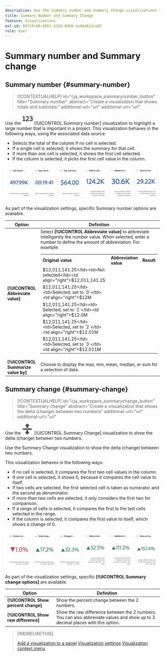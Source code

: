 ```yaml
---
description: Use the Summary number and Summary change visualizations to display important data points in a project.
title: Summary Number and Summary Change
feature: Visualizations
exl-id: 8872fc58-0957-415d-9958-ce564612ce87
role: User
---
```

# Summary number and Summary change

## Summary number {#summary-number}

<!-- markdownlint-disable MD034 -->

>[!CONTEXTUALHELP]
>id="cja_workspace_summarynumber_button"
>title="Summary number"
>abstract="Create a visualization that shows totals and subtotals."
>additional-url="url"
>additional-url="url"

<!-- markdownlint-enable MD034 -->

Use the ![Summarize](/help/assets/icons/123.svg) [!UICONTROL Summary number] visualization to highlight a large number that is important in a project. This visualization behaves in the following ways, using the associated data source:

* Selects the total of the column if no cell is selected.
* If a single cell is selected, it shows the summary for that cell.
* If more than one cell is selected, it shows the first cell selected.
* If the column is selected, it picks the first cell value in the column.

![Summary number visualization](asses/../assets/summary-number.png)

As part of the visualization settings, specific Summary number options are available.

| Option | Definition |
|--- |--- |
| **[!UICONTROL Abbreviate value]** | Select **[!UICONTROL Abbreviate value]** to abbreviate intelligently the number value. When selected, enter a number to define the amount of abbreviation. For example:<br/><table><tr><td>**Original value**</td><td>**Abbreviation value**</td><td>**Result**</td></tr><tr><td>$12,011,141.25</td><td>Not selected</td><td  align="right">$12,011,141.25</td></tr><tr><td>$12,011,141.25</td><td>Selected, set to `0`</td><td align="right">$12M</td></tr><tr><td>$12,011,141.25</td><td> Selected, set to `1`</td><td  align="right">$12.0M</td></tr><tr><td>$12,011,141.25</td><td>Selected, set to `2`</td><td align="right">$12.01M</td></tr><tr><td>$12,011,141.25</td><td>Selected, set to `3`</td><td align="right">$12.011M</td></tr></table> |
| **[!UICONTROL Summarize value by]** | Choose to display the max, min, mean, median, or sum for a selection of data. |

## Summary change {#summary-change}

<!-- markdownlint-disable MD034 -->

>[!CONTEXTUALHELP]
>id="cja_workspace_summarychange_button"
>title="Summary change"
>abstract="Create a viisualization that shows the delta (change) between two numbers"
>additional-url="url"
>additional-url="url"

<!-- markdownlint-enable MD034 -->


Use the ![MoveUpDown](/help/assets/icons/MoveUpDown.svg) [!UICONTROL Summary Change] visualization to show the delta (change) between two numbers. <!-- This is applicable for AA, not CJA: The green and red color of the Summary Change can be controlled through [custom event polarity](https://experienceleague.adobe.com/docs/analytics/admin/admin-tools/success-events/success-event.html) or a calculated metric's [Show Upward Trend As](https://experienceleague.adobe.com/docs/analytics/components/calculated-metrics/calcmetric-workflow/cm-build-metrics.html) option.-->

Use the Summary Change visualization to show the delta (change) between two numbers. 

<!--
The green and red color of the Summary Change can be controlled through [custom event polarity](https://experienceleague.adobe.com/docs/analytics/admin/admin/c-manage-report-suites/c-edit-report-suites/conversion-var-admin/c-success-events/success-event.md) or a calculated metric's [Show Upward Trend As](https://experienceleague.adobe.com/docs/analytics/components/calculated-metrics/calcmetric-workflow/cm-build-metrics.html) option.
-->

This visualization behaves in the following ways:

* If no cell is selected, it compares the first two cell values in the column.
* If one cell is selected, it shows 0, because it compares the cell value to itself.
* If two cells are selected, the first selected cell is taken as numerator and the second as denominator.
* If more than two cells are selected, it only considers the first two for comparison.
* If a range of cells is selected, it compares the first to the last cells selected in the range.
* If the column is selected, it compares the first value to itself, which shows a change of 0.


![Summary change visualization showing the delta between two numbers.s](assets/summary-change.png)


As part of the visualization settings, specific **[!UICONTROL Summary change options]** are available.

| Option | Definition |
|--- |--- |
| **[!UICONTROL Show percent change]**| Show the percent change between the 2 numbers.|
| **[!UICONTROL Show raw difference]** | Show the raw difference between the 2 numbers. You can also abbreviate values and show up to 3 decimal places with this option.|

>[!MORELIKETHIS]
>
>[Add a visualization to a panel](/help/analysis-workspace/visualizations/freeform-analysis-visualizations.md#add-visualizations-to-a-panel)
>[Visualization settings](/help/analysis-workspace/visualizations/freeform-analysis-visualizations.md#settings)
>[Visualization context menu](/help/analysis-workspace/visualizations/freeform-analysis-visualizations.md#context-menu)
>
